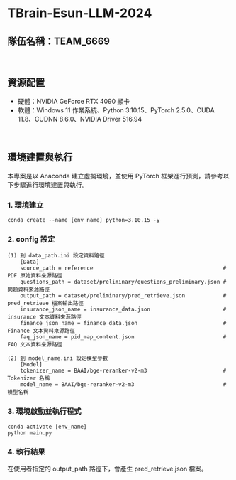 # TBrain-Esun-LLM-2024

## 隊伍名稱：TEAM_6669

<br>

## 資源配置
* 硬體：NVIDIA GeForce RTX 4090 顯卡
* 軟體：Windows 11 作業系統、Python 3.10.15、PyTorch 2.5.0、CUDA 11.8、CUDNN 8.6.0、NVIDIA Driver 516.94

<br>

## 環境建置與執行

本專案是以 Anaconda 建立虛擬環境，並使用 PyTorch 框架進行預測，請參考以下步驟進行環境建置與執行。

### 1. 環境建立
```
conda create --name [env_name] python=3.10.15 -y
```
### 2. config 設定
```
(1) 到 data_path.ini 設定資料路徑
    [Data]
    source_path = reference                                         # PDF 原始資料來源路徑
    questions_path = dataset/preliminary/questions_preliminary.json # 問題資料來源路徑
    output_path = dataset/preliminary/pred_retrieve.json            # pred_retrieve 檔案輸出路徑
    insurance_json_name = insurance_data.json                       # insurance 文本資料來源路徑
    finance_json_name = finance_data.json                           # Finance 文本資料來源路徑
    faq_json_name = pid_map_content.json                            # FAQ 文本資料來源路徑

(2) 到 model_name.ini 設定模型參數
    [Model]
    tokenizer_name = BAAI/bge-reranker-v2-m3                        # Tokenizer 名稱
    model_name = BAAI/bge-reranker-v2-m3                            # 模型名稱
```
### 3. 環境啟動並執行程式
```
conda activate [env_name]
python main.py
```
### 4. 執行結果
在使用者指定的 output_path  路徑下，會產生 pred_retrieve.json 檔案。